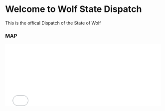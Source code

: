 <h1>Welcome to Wolf State Dispatch</h1>
<html>This is the offical Dispatch of the State of Wolf</html>
<h3>MAP</h3>
 <embed type="text/html" src="174.27.158.12:8123/#" width="500" height="200"> 
